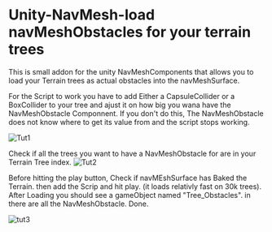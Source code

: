 # Unity-NavMesh-load navMeshObstacles for your terrain trees
This is small addon for the unity NavMeshComponents that allows you to load your Terrain trees as actual obstacles into the navMeshSurface.



For the Script to work you have to add Either a CapsuleCollider or a BoxCollider to your tree and ajust it on how big you wana have the NavMeshObstacle Componnent.
If you don't do this, The NavMeshObstacle does not know where to get its value from and the script stops working.

![Tut1](https://user-images.githubusercontent.com/76574483/103113332-89554580-465a-11eb-9d40-5aab74c8db56.png)

Check if all the trees you want to have a NavMeshObstacle for are in your Terrain Tree index.
![Tut2](https://user-images.githubusercontent.com/76574483/103113466-29ab6a00-465b-11eb-8a01-cb0c2ff31be5.png)

Before hitting the play button, Check if navMEshSurface has Baked the Terrain.
then add the Scrip and hit play. (it loads relativly fast on 30k trees). After Loading you should see a gameObject named "Tree_Obstacles".
in there are all the NavMeshObstacle. Done.

![tut3](https://user-images.githubusercontent.com/76574483/103113717-44321300-465c-11eb-9b16-279192ba2392.png)

